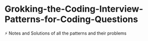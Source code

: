 # Grokking-the-Coding-Interview-Patterns-for-Coding-Questions
⚡ Notes and Solutions of all the patterns and their problems
